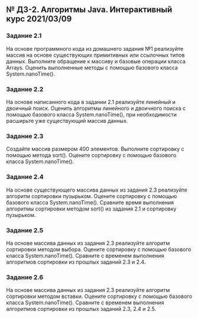 ## № ДЗ-2. Алгоритмы Java. Интерактивный курс 2021/03/09
### Задание 2.1
На основе программного кода из домашнего задания №1 реализуйте массив на основе существующих примитивных или ссылочных типов данных.
Выполните обращение к массиву и базовые операции класса Arrays.
Оценить выполненные методы с помощью базового класса System.nanoTime().
### Задание 2.2
На основе написанного кода в задании 2.1 реализуйте линейный и двоичный поиск.
Оценить алгоритмы линейного и двоичного поиска с помощью базового класса System.nanoTime(), при необходимости расширьте уже существующий массив данных.
### Задание 2.3
Создайте массив размером 400 элементов.
Выполните сортировку с помощью метода sort().
Оцените сортировку с помощью базового класса System.nanoTime().
### Задание 2.4
На основе существующего массива данных из задания 2.3 реализуйте алгоритм сортировки пузырьком.
Оцените сортировку с помощью базового класса System.nanoTime().
Сравните время выполнения алгоритмы сортировки методом sort() из задания 2.1 и сортировку пузырьком.
### Задание 2.5
На основе массива данных из задания 2.3 реализуйте алгоритм сортировки методом выбора.
Оцените сортировку с помощью базового класса System.nanoTime().
Сравните с временем выполнения алгоритмов сортировки из прошлых заданий 2.3 и 2.4.
### Задание 2.6
На основе массива данных из задания 2.3 реализуйте алгоритм сортировки методом вставки.
Оцените сортировку с помощью базового класса System.nanoTime().
Сравните с временем выполнения алгоритмов сортировки из прошлых заданий 2.3, 2.4 и 2.5.